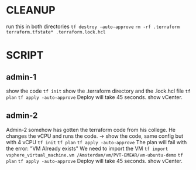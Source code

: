 # CLEANUP 
run this in both directories
`tf destroy -auto-approve`
`rm -rf .terraform terraform.tfstate* .terraform.lock.hcl`

# SCRIPT 
## admin-1 
show the code 
`tf init`
show the .terraform directory and the .lock.hcl file
`tf plan`
`tf apply -auto-approve`
Deploy will take 45 seconds.
show vCenter. 

## admin-2
Admin-2 somehow has gotten the terraform code from his college.
He changes the vCPU and runs the code.
-> show the code, same config but with 4 vCPU
`tf init`
`tf plan`
`tf apply -auto-approve`
The plan will fail with the error: "VM Already exists"
We need to import the VM
`tf import vsphere_virtual_machine.vm /Amsterdam/vm/PVT-EMEAR/vm-ubuntu-demo`
`tf plan`
`tf apply -auto-approve`
Deploy will take 45 seconds.
show vCenter. 


